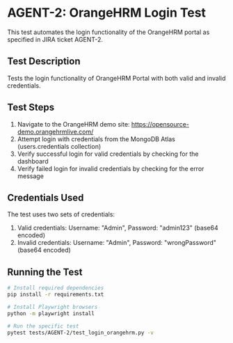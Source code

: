 # AGENT-2: OrangeHRM Login Test

This test automates the login functionality of the OrangeHRM portal as specified in JIRA ticket AGENT-2.

## Test Description

Tests the login functionality of OrangeHRM Portal with both valid and invalid credentials.

## Test Steps

1. Navigate to the OrangeHRM demo site: https://opensource-demo.orangehrmlive.com/
2. Attempt login with credentials from the MongoDB Atlas (users.credentials collection)
3. Verify successful login for valid credentials by checking for the dashboard
4. Verify failed login for invalid credentials by checking for the error message

## Credentials Used

The test uses two sets of credentials:
1. Valid credentials: Username: "Admin", Password: "admin123" (base64 encoded)
2. Invalid credentials: Username: "Admin", Password: "wrongPassword" (base64 encoded)

## Running the Test

```bash
# Install required dependencies
pip install -r requirements.txt

# Install Playwright browsers
python -m playwright install

# Run the specific test
pytest tests/AGENT-2/test_login_orangehrm.py -v
```
